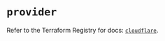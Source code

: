 # `provider`

Refer to the Terraform Registry for docs: [`cloudflare`](https://registry.terraform.io/providers/cloudflare/cloudflare/4.23.0/docs).
